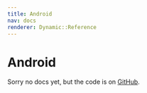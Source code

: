 ```yaml
---
title: Android
nav: docs
renderer: Dynamic::Reference
---
```


# Android

Sorry no docs yet, but the code is on [GitHub](https://github.com/cucumber/cucumber-jvm/tree/master/android).
